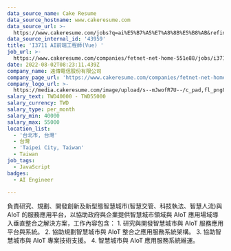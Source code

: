 ```yaml
---
data_source_name: Cake Resume
data_source_hostname: www.cakeresume.com
data_source_url: >-
  https://www.cakeresume.com/jobs?q=ai%E5%B7%A5%E7%A8%8B%E5%B8%AB&refinementList%5Blang_[…]y_type%5D=per_year&range%5Bsalary_range%5D%5Bmin%5D=1000000
data_source_internal_id: '43959'
title: 'I3711 AI前端工程師(Vue) '
job_url: >-
  https://www.cakeresume.com/companies/fetnet-net-home-551e88/jobs/i3711-ai-front-end-engineer-vue
date: 2022-08-02T08:23:11.439Z
company_name: 遠傳電信股份有限公司
company_page_url: 'https://www.cakeresume.com/companies/fetnet-net-home-551e88'
company_logo_url: >-
  https://media.cakeresume.com/image/upload/s--mJwofR7U--/c_pad,fl_png8,h_200,w_200/v1650869074/j3wxbx4wgbon6xehhw5y.png
salary_text: TWD40000 - TWD55000
salary_currency: TWD
salary_type: per_month
salary_min: 40000
salary_max: 55000
location_list:
  - '台北市, 台灣'
  - 台灣
  - 'Taipei City, Taiwan'
  - Taiwan
job_tags:
  - JavaScript
badges:
  - AI Engineer

---
```


負責研究、規劃、開發創新及新型態智慧城市(智慧交管、科技執法、智慧人流)與 AIoT 的服務應用平台，以協助政府與企業提供智慧城市領域與 AIoT 應用場域導入垂直整合之解決方案，工作內容包含： 1. 研究與開發智慧城市與 AIoT 服務應用平台與系統。 2. 協助規劃智慧城市與 AIoT 整合之應用服務系統架構。 3. 協助智慧城市與 AIoT 專案技術支援。 4. 智慧城市與 AIoT 應用服務系統維運。